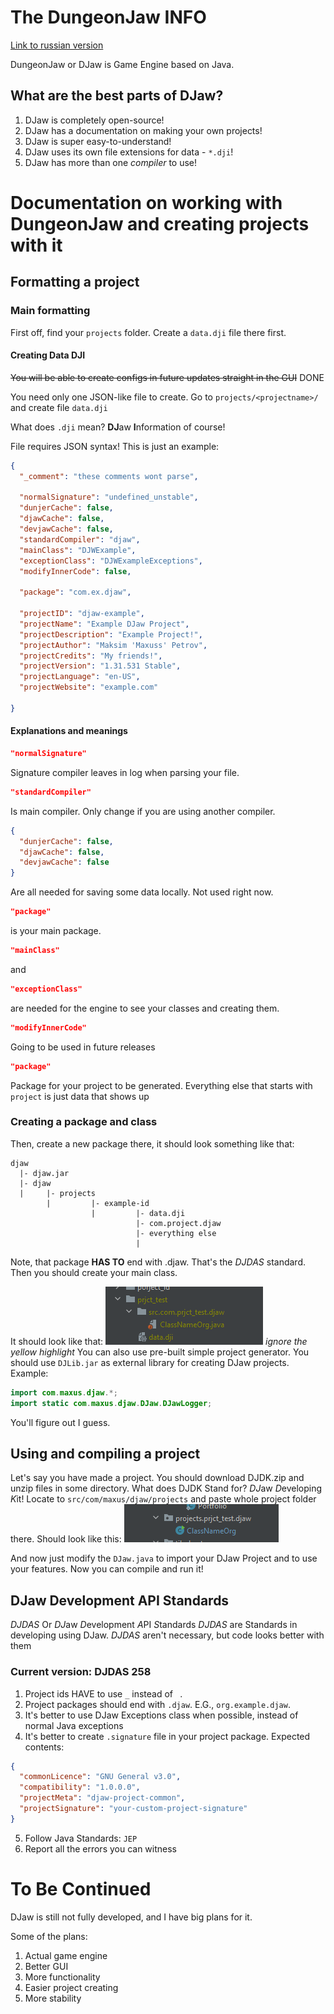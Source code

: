 # The DungeonJaw INFO
[Link to russian version](https://github.com/Maxuss/djaw/blob/main/ru_doc.md)

DungeonJaw or DJaw is Game Engine based on Java.

## What are the best parts of DJaw?
1. DJaw is completely open-source!
2. DJaw has a documentation on making your own projects!
3. DJaw is super easy-to-understand!
4. DJaw uses its own file extensions for data - `*.dji`!
5. DJaw has more than one *compiler* to use!

# Documentation on working with DungeonJaw and creating projects with it

## Formatting a project

### Main formatting
First off, find your `projects` folder.
Create a `data.dji` file there first.
#### Creating Data DJI

~~You will be able to create configs in future updates straight in the GUI~~
DONE

You need only one JSON-like file to create.
Go to `projects/<projectname>/` and create file `data.dji`

What does `.dji` mean? **DJ**aw **I**nformation of course!

File requires JSON syntax!
This is just an example:

```json
{
  "_comment": "these comments wont parse",

  "normalSignature": "undefined_unstable",
  "dunjerCache": false,
  "djawCache": false,
  "devjawCache": false,
  "standardCompiler": "djaw",
  "mainClass": "DJWExample",
  "exceptionClass": "DJWExampleExceptions",
  "modifyInnerCode": false,

  "package": "com.ex.djaw",

  "projectID": "djaw-example",
  "projectName": "Example DJaw Project",
  "projectDescription": "Example Project!",
  "projectAuthor": "Maksim 'Maxuss' Petrov",
  "projectCredits": "My friends!",
  "projectVersion": "1.31.531 Stable",
  "projectLanguage": "en-US",
  "projectWebsite": "example.com"

}
```
#### Explanations and meanings
```json
"normalSignature"
``` 
Signature compiler leaves in log when parsing your file.
```json
"standardCompiler"
```
Is main compiler. Only change if you are using another compiler.
```json
{
  "dunjerCache": false,
  "djawCache": false,
  "devjawCache": false
}
```
Are all needed for saving some data locally. Not used right now.

```json
"package"
``` 
is your main package.

```json
"mainClass"
```
and
```json
"exceptionClass"
``` 
are needed for the engine to see your classes and creating them.
```json
"modifyInnerCode"
```
Going to be used in future releases
```json
"package"
```
Package for your project to be generated.
Everything else that starts with `project` is just data that shows up

### Creating a package and class
Then, create a new package there, it should look something like that:
```
djaw
  |- djaw.jar
  |- djaw
  |     |- projects
        |         |- example-id
                  |         |- data.dji
                            |- com.project.djaw
                            |- everything else
                            |
```                                 

Note, that package **HAS TO** end with .djaw. That's the _DJDAS_ standard.
Then you should create your main class.

It should look like that:
![img.png](img.png)
*ignore the yellow highlight*
You can also use pre-built simple project generator.
You should use `DJLib.jar` as external library for creating DJaw projects. Example:
```java
import com.maxus.djaw.*;
import static com.maxus.djaw.DJaw.DJawLogger;
```
You'll figure out I guess.

## Using and compiling a project

Let's say you have made a project.
You should download DJDK.zip and unzip files in some directory.
What does DJDK Stand for? *DJ*aw *D*eveloping *K*it!
Locate to `src/com/maxus/djaw/projects` and paste whole project folder there.
Should look like this:
![img_1.png](img_1.png)

And now just modify the `DJaw.java` to import your DJaw Project and to use your features.
Now you can compile and run it!

## DJaw Development API Standards
_DJDAS_ Or *DJ*aw *D*evelopment *A*PI *S*tandards
_DJDAS_ are Standards in developing using DJaw.
_DJDAS_ aren't necessary, but code looks better with them

### Current version: **DJDAS 258**
1. Project ids HAVE to use `_` instead of ` `.
2. Project packages should end with `.djaw`. E.G., `org.example.djaw`.
3. It's better to use DJaw Exceptions class when possible, instead of normal Java exceptions
4. It's better to create `.signature` file in your project package. Expected contents:
```json
{
  "commonLicence": "GNU General v3.0",
  "compatibility": "1.0.0.0",
  "projectMeta": "djaw-project-common",
  "projectSignature": "your-custom-project-signature"
}
```
5. Follow Java Standards: `JEP`
6. Report all the errors you can witness

# To Be Continued

DJaw is still not fully developed, and I have big plans for it.

Some of the plans:
1. Actual game engine
2. Better GUI
3. More functionality
4. Easier project creating
5. More stability
